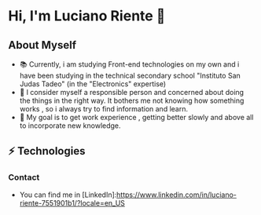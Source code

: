 # Hi, I'm Luciano Riente 👋

## About Myself
* :books: Currently, i am studying Front-end technologies on my own and i have been studying in the technical secondary school "Instituto San Judas Tadeo" (in the "Electronics" expertise)
* :mag_right: I consider myself a responsible person and concerned about doing the things in the right way. It bothers me not knowing how something works , so i always try to find information and learn.
* :money_with_wings: My goal is to get work experience , getting better slowly and above all to incorporate new knowledge.

## :zap: Technologies

### Contact
* You can find me in [LinkedIn]:https://www.linkedin.com/in/luciano-riente-7551901b1/?locale=en_US

<!--
**Lucssiano/lucssiano** is a ✨ _special_ ✨ repository because its `README.md` (this file) appears on your GitHub profile.

Here are some ideas to get you started:

- 🔭 I’m currently working on ...
- 🌱 I’m currently learning ...
- 👯 I’m looking to collaborate on ...
- 🤔 I’m looking for help with ...
- 💬 Ask me about ...
- 📫 How to reach me: ...
- 😄 Pronouns: ...
- ⚡ Fun fact: ...
-->

